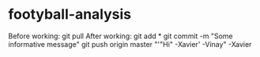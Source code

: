 # footyball-analysis

Before working: git pull
After working: 	git add *
				git commit -m "Some informative message"
				git push origin master
"'"Hi" -Xavier' -Vinay" -Xavier
